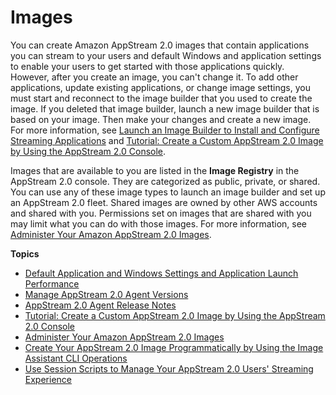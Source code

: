 # Images<a name="managing-images"></a>

You can create Amazon AppStream 2\.0 images that contain applications you can stream to your users and default Windows and application settings to enable your users to get started with those applications quickly\. However, after you create an image, you can't change it\. To add other applications, update existing applications, or change image settings, you must start and reconnect to the image builder that you used to create the image\. If you deleted that image builder, launch a new image builder that is based on your image\. Then make your changes and create a new image\. For more information, see [Launch an Image Builder to Install and Configure Streaming Applications](tutorial-image-builder-create.md) and [Tutorial: Create a Custom AppStream 2\.0 Image by Using the AppStream 2\.0 Console](tutorial-image-builder.md)\.

Images that are available to you are listed in the **Image Registry** in the AppStream 2\.0 console\. They are categorized as public, private, or shared\. You can use any of these image types to launch an image builder and set up an AppStream 2\.0 fleet\. Shared images are owned by other AWS accounts and shared with you\. Permissions set on images that are shared with you may limit what you can do with those images\. For more information, see [Administer Your Amazon AppStream 2\.0 Images](administer-images.md)\.

**Topics**
+ [Default Application and Windows Settings and Application Launch Performance](customizing-appstream-images.md)
+ [Manage AppStream 2\.0 Agent Versions](base-images-agent.md)
+ [AppStream 2\.0 Agent Release Notes](agent-software-versions.md)
+ [Tutorial: Create a Custom AppStream 2\.0 Image by Using the AppStream 2\.0 Console](tutorial-image-builder.md)
+ [Administer Your Amazon AppStream 2\.0 Images](administer-images.md)
+ [Create Your AppStream 2\.0 Image Programmatically by Using the Image Assistant CLI Operations](programmatically-create-image.md)
+ [Use Session Scripts to Manage Your AppStream 2\.0 Users' Streaming Experience](use-session-scripts.md)